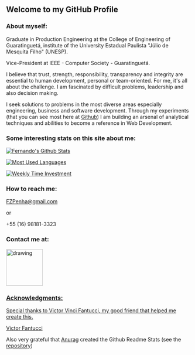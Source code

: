 ## Welcome to my GitHub Profile

### About myself:

Graduate in Production Engineering at the College of Engineering of Guaratinguetá, institute of the University Estadual Paulista "Júlio de Mesquita Filho" (UNESP).

Vice-President at IEEE - Computer Society - Guaratinguetá.

I believe that trust, strength, responsibility, transparency and integrity are essential to human development, personal or team-oriented.
For me, it's all about the challenge. I am fascinated by difficult problems, leadership and also decision making.

I seek solutions to problems in the most diverse areas especially engineering, business and software development. Through my experiments (that you can see most here at [Github](https://github.com/FZPenha)) I am building an arsenal of analytical techniques and abilities to become a reference in Web Development.

### Some interesting stats on this site about me:

[![Fernando's Github Stats](https://github-readme-stats.vercel.app/api?username=FZPenha&count_private=true&show_icons=true&theme=algolia)](https://github.com/anuraghazra/github-readme-stats)

[![Most Used Languages](https://github-readme-stats.vercel.app/api/top-langs/?username=FZPenha&layout=compact&langs_count=5)](https://github.com/anuraghazra/github-readme-stats)

[![Weekly Time Investment](https://github-readme-stats.vercel.app/api/wakatime?username=FZPenha)](https://github.com/anuraghazra/github-readme-stats)

### How to reach me:

FZPenha@gmail.com

or

+55 (16) 98181-3323

### Contact me at:

<a href="https://www.linkedin.com/in/fernando-zagatto-penha/"><img src="https://res.cloudinary.com/importdata/image/upload/v1595012354/linkedin_t9qiwy.png" alt="drawing" width="100"/>
  
 ### Acknowledgments:
Special thanks to Victor Vinci Fantucci, my good friend that helped me create this.

[Victor Fantucci](https://github.com/VictorFantucci)

Also very grateful that [Anurag](https://github.com/anuraghazra) created the Github Readme Stats (see the [repository](https://github.com/anuraghazra/github-readme-stats))
